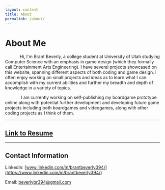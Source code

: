 ```yaml
---
layout: content
title: About
permalink: /about/
---
```

# About Me
&nbsp;&nbsp;&nbsp;&nbsp;&nbsp;&nbsp;&nbsp;&nbsp;&nbsp;&nbsp;&nbsp;&nbsp;Hi, I'm Brant Beverly, a college student at University of Utah studying Computer Science with an emphasis in game design (which they formally call Entertainment Arts Engineering). I have several projects showcased on this website, spanning different aspects of both coding and game design. I often enjoy working on small projects and ideas as to learn what I can accomplish with my current abilities and further my breadth and depth of knowledge in a variety of topics.

&nbsp;&nbsp;&nbsp;&nbsp;&nbsp;&nbsp;&nbsp;&nbsp;&nbsp;&nbsp;&nbsp;&nbsp; I am currently working on self-publishing my boardgame prototype online along with potential further development and developing future game projects including both boardgames and videogames, along with other coding projects as I think of them.

---
## [Link to Resume](/assets/Resume-SoftwareDevCENSORED.pdf/)

---
## Contact Information

Linkedin: [www.linkedin.com/in/brantbeverly394/](https://www.linkedin.com/in/brantbeverly394/)

Email: beverlybr394@gmail.com



